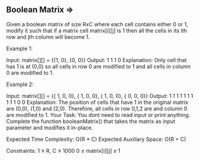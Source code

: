Boolean Matrix  =>
--------------


Given a boolean matrix of size RxC where each cell contains either 0 or 1, modify it such that if a matrix cell matrix[i][j] is 1 then all the cells in its ith row and jth column will become 1.

Example 1:

Input:
matrix[][] = {{1, 0},
              {0, 0}}
Output: 
1 1
1 0 
Explanation:
Only cell that has 1 is at (0,0) so all 
cells in row 0 are modified to 1 and all 
cells in column 0 are modified to 1.

Example 2:

Input:
matrix[][] = {{ 1, 0, 0},
              { 1, 0, 0},
              { 1, 0, 0},
              { 0, 0, 0}}
Output: 
1 1 1
1 1 1
1 1 1
1 0 0 
Explanation:
The position of cells that have 1 in
the original matrix are (0,0), (1,0)
and (2,0). Therefore, all cells in row
0,1,2 are and column 0 are modified to 1. 
Your Task:
You dont need to read input or print anything. Complete the function booleanMatrix() that takes the matrix as input parameter and modifies it in-place.

Expected Time Complexity: O(R * C)
Expected Auxiliary Space: O(R + C) 

Constraints:
1 ≤ R, C ≤ 1000
0 ≤ matrix[i][j] ≤ 1

